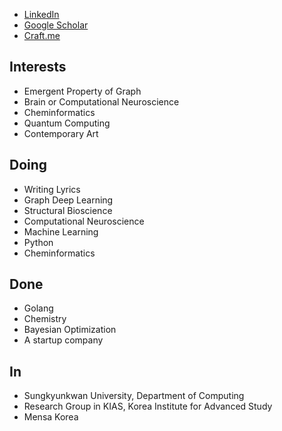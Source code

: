 - [LinkedIn](https://www.linkedin.com/in/saankim/)
- [Google Scholar](https://scholar.google.com/citations?user=43fiNaAAAAAJ&hl=ko)
- [Craft.me](https://saankim.craft.me)

## Interests
- Emergent Property of Graph
- Brain or Computational Neuroscience
- Cheminformatics
- Quantum Computing
- Contemporary Art


## Doing
- Writing Lyrics
- Graph Deep Learning
- Structural Bioscience
- Computational Neuroscience
- Machine Learning
- Python
- Cheminformatics


## Done
- Golang
- Chemistry
- Bayesian Optimization
- A startup company


## In
- Sungkyunkwan University, Department of Computing
- Research Group in KIAS, Korea Institute for Advanced Study
- Mensa Korea
